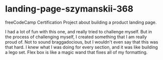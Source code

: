 # landing-page-szymanskii-368
freeCodeCamp Certification Project about building a product landing page.

I had a lot of fun with this one, and really tried to challenge myself. But in the process of challenging myself, I created something that I am really proud of. Not to sound braggadocious, but I wouldn't even say that this was that hard. I knew what I was doing for every section, and it was like building a lego set. Flex box is like a magic wand that fixes all of my formatting.